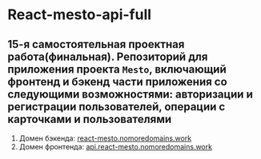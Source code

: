 # React-mesto-api-full

## 15-я самостоятельная проектная работа(финальная). Репозиторий для приложения проекта `Mesto`, включающий фронтенд и бэкенд части приложения со следующими возможностями: авторизации и регистрации пользователей, операции с карточками и пользователями

1. Домен бэкенда: [react-mesto.nomoredomains.work](https://react-mesto.nomoredomains.work)
2. Домен фронтенда: [api.react-mesto.nomoredomains.work](https://api.react-mesto.nomoredomains.work)

